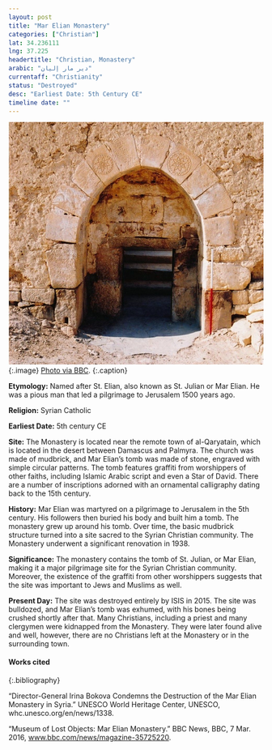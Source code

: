 ```yaml
---
layout: post
title: "Mar Elian Monastery"
categories: ["Christian"]
lat: 34.236111
lng: 37.225
headertitle: "Christian, Monastery"
arabic: "دير مار إليان"
currentaff: "Christianity"
status: "Destroyed"
desc: "Earliest Date: 5th Century CE"
timeline date: ""
---
```

![Mar Elian Monastery](images/marelian.jpeg)
   {:.image}
[Photo via BBC](https://www.bbc.com/news/magazine-35725220).
   {:.caption}

**Etymology:** Named after St. Elian, also known as St. Julian or Mar Elian. He was a pious man that led a pilgrimage to Jerusalem 1500 years ago. 

**Religion:** Syrian Catholic

**Earliest Date:** 5th century CE

**Site:** The Monastery is located near the remote town of al-Qaryatain, which is located in the desert between Damascus and Palmyra. The church was made of mudbrick, and Mar Elian’s tomb was made of stone, engraved with simple circular patterns. The tomb features graffiti from worshippers of other faiths, including Islamic Arabic script and even a Star of David. There are a number of inscriptions adorned with an ornamental calligraphy dating back to the 15th century.

**History:** Mar Elian was martyred on a pilgrimage to Jerusalem in the 5th century. His followers then buried his body and built him a tomb. The monastery grew up around his tomb. Over time, the basic mudbrick structure turned into a site sacred to the Syrian Christian community. The Monastery underwent a significant renovation in 1938.  

**Significance:** The monastery contains the tomb of St. Julian, or Mar Elian, making it a major pilgrimage site for the Syrian Christian community. Moreover, the existence of the graffiti from other worshippers suggests that the site was important to Jews and Muslims as well.  

**Present Day:** The site was destroyed entirely by ISIS in 2015. The site was bulldozed, and Mar Elian’s tomb was exhumed, with his bones being crushed shortly after that. Many Christians, including a priest and many clergymen were kidnapped from the Monastery. They were later found alive and well, however, there are no Christians left at the Monastery or in the surrounding town. 

#### Works cited

{:.bibliography}

“Director-General Irina Bokova Condemns the Destruction of the Mar Elian Monastery in Syria.” UNESCO World Heritage Center, UNESCO, whc.unesco.org/en/news/1338.

“Museum of Lost Objects: Mar Elian Monastery.” BBC News, BBC, 7 Mar. 2016, www.bbc.com/news/magazine-35725220.


